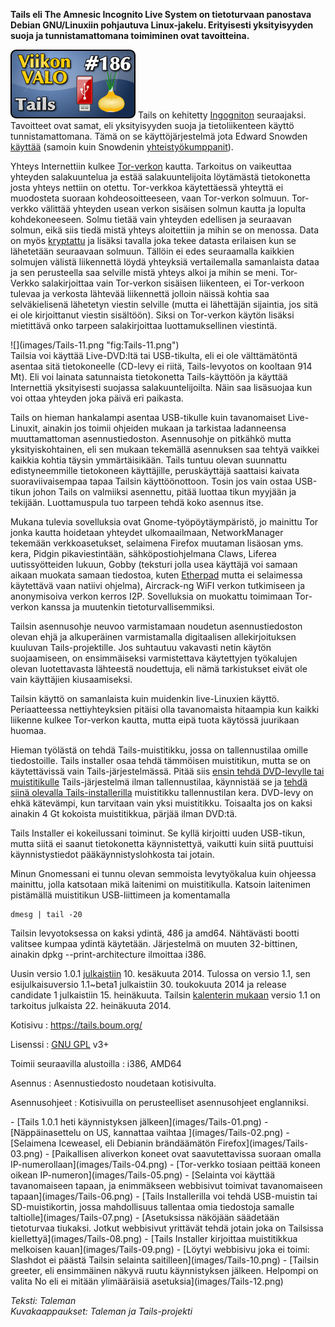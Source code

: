 <!--
Title: 4x30 Tails - Viikon VALO #186
Date: 2014/07/20
Pageimage: valo186-tails.png
Tags: Käyttöjärjestelmä,Linux,Tietoturva
-->

**Tails eli The Amnesic Incognito Live System on tietoturvaan panostava
Debian GNU/Linuxiin pohjautuva Linux-jakelu. Erityisesti yksityisyyden
suoja ja tunnistamattomana toimiminen ovat tavoitteina.**

![](images/valo186-tails.png "fig:valo186-tails.png") Tails on kehitetty
[Ingogniton](https://en.wikipedia.org/wiki/Incognito_(operating_system))
seuraajaksi. Tavoitteet ovat samat, eli yksityisyyden suoja ja
tietoliikenteen käyttö tunnistamattomana. Tämä on se käyttöjärjestelmä
jota Edward Snowden
[käyttää](http://www.engadget.com/2014/05/01/tails-linux-os-version1-0/)
(samoin kuin Snowdenin
[yhteistyökumppanit](https://en.wikipedia.org/wiki/Tails_(operating_system)#History)).

Yhteys Internettiin kulkee [Tor-verkon](https://www.torproject.org/)
kautta. Tarkoitus on vaikeuttaa yhteyden salakuuntelua ja estää
salakuuntelijoita löytämästä tietokonetta josta yhteys nettiin on
otettu. Tor-verkkoa käytettäessä yhteyttä ei muodosteta suoraan
kohdeosoitteeseen, vaan Tor-verkon solmuun. Tor-verkko välittää yhteyden
usean verkon sisäisen solmun kautta ja lopulta kohdekoneeseen. Solmu
tietää vain yhteyden edellisen ja seuraavan solmun, eikä siis tiedä
mistä yhteys aloitettiin ja mihin se on menossa. Data on myös
[kryptattu](https://fi.wikipedia.org/wiki/Kryptaus) ja lisäksi tavalla
joka tekee datasta erilaisen kun se lähetetään seuraavaan solmuun.
Tällöin ei edes seuraamalla kaikkien solmujen välistä liikennettä löydä
yhteyksiä vertailemalla samanlaista dataa ja sen perusteella saa
selville mistä yhteys alkoi ja mihin se meni. Tor-Verkko salakirjoittaa
vain Tor-verkon sisäisen liikenteen, ei Tor-verkoon tulevaa ja verkosta
lähtevää liikennettä jolloin näissä kohtia saa selväkielisenä lähetetyn
viestin selville (mutta ei lähettäjän sijaintia, jos sitä ei ole
kirjoittanut viestin sisältöön). Siksi on Tor-verkon käytön lisäksi
mietittävä onko tarpeen salakirjoittaa luottamuksellinen viestintä.

<div class="rightimage" markdown="1">
![](images/Tails-11.png "fig:Tails-11.png")
</div>
Tailsia voi käyttää Live-DVD:ltä tai USB-tikulta, eli ei ole
välttämätöntä asentaa sitä tietokoneelle (CD-levy ei riitä,
Tails-levyotos on kooltaan 914 Mt). Eli voi lainata satunnaista
tietokonetta Tails-käyttöön ja käyttää Internettiä yksityisesti suojassa
salakuuntelijoilta. Näin saa lisäsuojaa kun voi ottaa yhteyden joka
päivä eri paikasta.

Tails on hieman hankalampi asentaa USB-tikulle kuin tavanomaiset
Live-Linuxit, ainakin jos toimii ohjeiden mukaan ja tarkistaa
ladanneensa muuttamattoman asennustiedoston. Asennusohje on pitkähkö
mutta yksityiskohtainen, eli sen mukaan tekemällä asennuksen saa tehtyä
vaikkei kaikkia kohtia täysin ymmärtäisikään. Tails tuntuu olevan
suunnattu edistyneemmille tietokoneen käyttäjille, peruskäyttäjä
saattaisi kaivata suoraviivaisempaa tapaa Tailsin käyttöönottoon. Tosin
jos vain ostaa USB-tikun johon Tails on valmiiksi asennettu, pitää
luottaa tikun myyjään ja tekijään. Luottamuspula tuo tarpeen tehdä koko
asennus itse.

Mukana tulevia sovelluksia ovat Gnome-työpöytäympäristö, jo mainittu Tor
jonka kautta hoidetaan yhteydet ulkomaailmaan, NetworkManager tekemään
verkkoasetukset, selaimena Firefox muutaman lisäosan yms. kera, Pidgin
pikaviestintään, sähköpostiohjelmana Claws, Liferea uutissyötteiden
lukuun, Gobby (teksturi jolla usea käyttäjä voi samaan aikaan muokata
samaan tiedostoa, kuten [Etherpad](Etherpad) mutta ei
selaimessa käytettävä vaan natiivi ohjelma), Aircrack-ng WiFI verkon
tutkimiseen ja anonymisoiva verkon kerros I2P. Sovelluksia on muokattu
toimimaan Tor-verkon kanssa ja muutenkin tietoturvallisemmiksi.

Tailsin asennusohje neuvoo varmistamaan noudetun asennustiedoston olevan
ehjä ja alkuperäinen varmistamalla digitaalisen allekirjoituksen
kuuluvan Tails-projektille. Jos suhtautuu vakavasti netin käytön
suojaamiseen, on ensimmäiseksi varmistettava käytettyjen työkalujen
olevan luotettavasta lähteestä noudettuja, eli nämä tarkistukset eivät
ole vain käyttäjien kiusaamiseksi.

Tailsin käyttö on samanlaista kuin muidenkin live-Linuxien käyttö.
Periaatteessa nettiyhteyksien pitäisi olla tavanomaista hitaampia kun
kaikki liikenne kulkee Tor-verkon kautta, mutta eipä tuota käytössä
juurikaan huomaa.

Hieman työlästä on tehdä Tails-muistitikku, jossa on tallennustilaa
omille tiedostoille. Tails installer osaa tehdä tämmöisen muistitikun,
mutta se on käytettävissä vain Tails-järjestelmässä. Pitää siis [ensin
tehdä DVD-levylle tai
muistitikulle](https://tails.boum.org/doc/first_steps/installation/manual/index.en.html)
Tails-järjestelmä ilman tallennustilaa, käynnistää se ja [tehdä siinä
olevalla
Tails-installerilla](https://tails.boum.org/doc/first_steps/installation/index.en.html)
muistitikku tallennustilan kera. DVD-levy on ehkä kätevämpi, kun
tarvitaan vain yksi muistitikku. Toisaalta jos on kaksi ainakin 4 Gt
kokoista muistitikkua, pärjää ilman DVD:tä.

Tails Installer ei kokeilussani toiminut. Se kyllä kirjoitti uuden
USB-tikun, mutta siitä ei saanut tietokonetta käynnistettyä, vaikutti
kuin siitä puuttuisi käynnistystiedot pääkäynnistyslohkosta tai jotain.

Minun Gnomessani ei tunnu olevan semmoista levytyökalua kuin ohjeessa
mainittu, jolla katsotaan mikä laitenimi on muistitikulla. Katsoin
laitenimen pistämällä muistitikun USB-liittimeen ja komentamalla

```
dmesg | tail -20
```

Tailsin levyotoksessa on kaksi ydintä, 486 ja amd64. Nähtävästi bootti
valitsee kumpaa ydintä käytetään. Järjestelmä on muuten 32-bittinen,
ainakin dpkg --print-architecture ilmoittaa i386.

Uusin versio 1.0.1
[julkaistiin](https://tails.boum.org/news/version_1.0.1/index.en.html)
10. kesäkuuta 2014. Tulossa on versio 1.1, sen esijulkaisuversio
1.1\~beta1 julkaistiin 30. toukokuuta 2014 ja release candidate 1
julkaistiin 15. heinäkuuta. Tailsin [kalenterin
mukaan](https://tails.boum.org/contribute/calendar/) versio 1.1 on
tarkoitus julkaista 22. heinäkuuta 2014.

Kotisivu
:   <https://tails.boum.org/>

Lisenssi
:   [GNU GPL](GNU_GPL) v3+

Toimii seuraavilla alustoilla
:   i386, AMD64

Asennus
:   Asennustiedosto noudetaan kotisivulta.

Asennusohjeet
:   Kotisivuilla on perusteelliset asennusohjeet englanniksi.

<div class="psgallery" markdown="1">
-   [Tails 1.0.1 heti käynnistyksen jälkeen](images/Tails-01.png)
-   [Näppäinasettelu on US, kannattaa vaihtaa ](images/Tails-02.png)
-   [Selaimena Iceweasel, eli Debianin brändäämätön
    Firefox](images/Tails-03.png)
-   [Paikallisen aliverkon koneet ovat saavutettavissa suoraan omalla
    IP-numerollaan](images/Tails-04.png)
-   [Tor-verkko tosiaan peittää koneen oikean
    IP-numeron](images/Tails-05.png)
-   [Selainta voi käyttää tavanomaiseen tapaan, ja enimmäkseen
    webbisivut toimivat tavanomaiseen tapaan](images/Tails-06.png)
-   [Tails Installerilla voi tehdä USB-muistin tai SD-muistikortin,
    jossa mahdollisuus tallentaa omia tiedostoja samalle
    taltiolle](images/Tails-07.png)
-   [Asetuksissa näköjään säädetään tietoturvaa tiukaksi. Jotkut
    webbisivut yrittävät tehdä jotain joka on Tailsissa
    kiellettyä](images/Tails-08.png)
-   [Tails Installer kirjoittaa muistitikkua melkoisen
    kauan](images/Tails-09.png)
-   [Löytyi webbisivu joka ei toimi: Slashdot ei päästä Tailsin selainta
    saitilleen](images/Tails-10.png)
-   [Tailsin greeter, eli ensimmäinen näkyvä ruutu käynnistyksen
    jälkeen. Helpompi on valita No eli ei mitään ylimääräisiä
    asetuksia](images/Tails-12.png)
</div>

*Teksti: Taleman* <br />
*Kuvakaappaukset: Taleman ja Tails-projekti*

